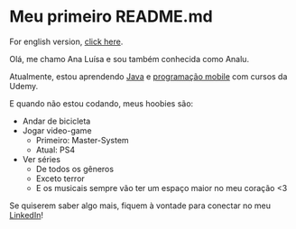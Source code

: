 # Meu primeiro README.md
For english version, [click here](https://github.com/analudias/analudias-en).

Olá, me chamo Ana Luísa e sou também conhecida como Analu.

Atualmente, estou aprendendo [Java](https://www.udemy.com/course/java-curso-completo/) e [programação mobile](https://www.udemy.com/course/curso-completo-do-desenvolvedor-android/) com cursos da Udemy.

E quando não estou codando, meus hoobies são:
- Andar de bicicleta
- Jogar video-game
  - Primeiro: Master-System
  - Atual: PS4
- Ver séries
  - De todos os gêneros
  - Exceto terror
  - E os musicais sempre vão ter um espaço maior no meu coração <3
  
Se quiserem saber algo mais, fiquem à vontade para conectar no meu [LinkedIn](https://www.linkedin.com/in/analudiastech/)!
